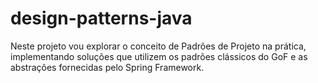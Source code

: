 # design-patterns-java
Neste projeto vou explorar o conceito de Padrões de Projeto na prática, implementando soluções que utilizem os padrões clássicos do GoF e as abstrações fornecidas pelo Spring Framework.
